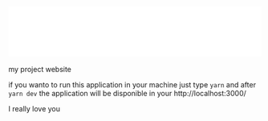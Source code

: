 <div align="center">
	<br>
	<a href="https://yokuny.vercel.app/">
		<img src="./public/saint-machine-animated-VHS.svg" width="800" height="100">
    </a>
	<br>
</div>

my project website

if you wanto to run this application in your machine just type `yarn` and after `yarn dev`
the application will be disponible in your http://localhost:3000/

I really love you